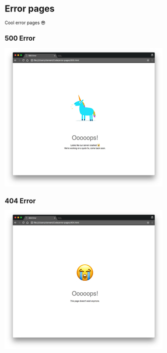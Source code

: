 # Error pages

Cool error pages 😎

## 500 Error

![](screenshot-500.jpg)

## 404 Error

![](screenshot-404.jpg)